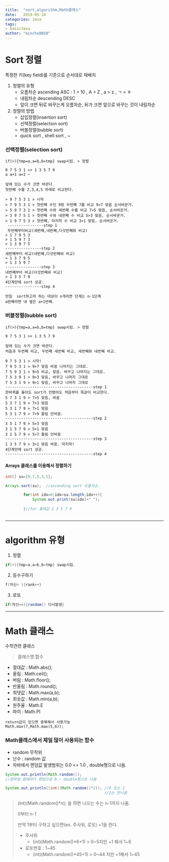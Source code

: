 ```yaml
---
title:  "sort,algorithm,Math클래스"
date:   2019-05-18
categories: Java
tags: 
- basicJava
author: "mincho8050"
---
```


# Sort 정렬

특정한 키(key field)를 기준으로 순서대로 재배치



1. 정렬의 유형
   - 오름차순 ascending ASC	:	1 > 10 , A > Z , a > z , ㄱ > ㅎ
   - 내림차순 descending DESC
   - 앞이 크면 뒤로 바꾸는게 오름차순, 뒤가 크면 앞으로 바꾸는 것이 내림차순
2. 정렬의 방법
   - 삽입정렬(insertion sort)
   - 선택정렬(selection sort)
   - 버블정렬(bubble sort)
   - quick sort , shell sort , ~





### 선택정렬(selection sort)

```
if(>){tmp=a,a=b,b=tmp} swap시킴. > 정렬

9 7 5 3 1 >> 1 3 5 7 9
a a+1 a+2 ~

앞에 있는 수가 크면 바꾼다
첫번째 수를 2,3,4,5 차례로 비교한다.

> 9 7 5 3 1 > 시작
> 7 9 5 3 1 > 첫번째 수인 9랑 두번째 7를 비교 9>7 맞음 순서바꾼거.
> 5 9 7 3 1 > 첫번째 수와 세번째 수를 비교 7>5 맞음, 순서바꾼거.
> 3 9 7 5 1 > 첫번째 수와 네번째 수 비교 5>3 맞음, 순서바꾼거.
> 1 9 7 5 3 > 첫번째, 마지막 수 비교 3>1 맞음, 순서바꾼거.
 ----------------step 1
 두번째부터비교(세번째,네번째,다섯번째와 비교)
> 1 7 9 5 3
> 1 5 9 7 3
> 1 3 9 7 5
----------------step 2
세번째부터 비교(네번쨰,다섯번째와 비교)
> 1 3 7 9 5
> 1 3 5 9 7
----------------step 3
네번째부터 비교(다섯번째와 비교)
> 1 3 5 7 9
4단계만에 sort 성공.
----------------step 4

만일  sort하고자 하는 대상이 n개라면 단계는 n-1단계
a번째라면 내 옆은 a+1번째.

```





### 버블정렬(bubble sort)

```
if(>){tmp=a,a=b,b=tmp} swap시킴. > 정렬

9 7 5 3 1 >> 1 3 5 7 9

앞에 있는 수가 크면 바꾼다.
처음과 두번째 비교, 두번째 세번째 비교, 세번째와 네번째 비교.

9 7 5 3 1 > 시작! 
7 9 5 3 1 > 9>7 맞음 바꿈 나머지는 그대로.
7 5 9 3 1 > 9>5 비교, 맞음. 바꾸고 나머지는 그대로.
7 5 3 9 1 > 9>3 맞음, 바꾸고 나머지 그대로
7 5 3 1 9 > 9>1 맞음, 바꾸고 나머지 그대로
---------------------------------------step 1
한바퀴를 돌아도 sort가 안됐어도 처음부터 똑같이 비교한다.
5 7 3 1 9 > 7>5 맞음, 바꿈
5 3 7 1 9 > 7>3 맞음
5 3 1 7 9 > 7>1 맞음
5 3 1 7 9 > 7>9 틀림 안바꿈.
---------------------------------------step 2
3 5 1 7 9 > 5>3 맞음 
3 1 5 7 9 > 5>1 맞음
3 1 5 7 9 > 5>7 틀림 안바꿈
---------------------------------------step 3
1 3 5 7 9 > 3>1 맞음 바꿈. 마지막!
4단계만에 sort 성공.
---------------------------------------step 4

```





#### Arrays 클래스를 이용해서 정렬하기

```java
int[] su={9,7,5,3,1};

Arrays.sort(su);  //ascending sort 오름차순.

		for(int idx=0;idx<su.length;idx++){
			System.out.print(su[idx]+" ");
		
		}//for 출력값 1 3 5 7 9
		
```







------





# algorithm 유형

1. 정렬

```java
if(>){tmp=a,a=b,b=tmp} swap시킴.
```

2. 등수구하기

```java
f(자신< ){rank++}
```

3. 로또

```java
if(자신==){random() 다시발생} 
```





------





# Math 클래스

수학관련 클래스

> 클래스명.함수



- 절대값  :  Math.abs();
- 올림  :  Math.ceil();
- 버림  :  Math.floor();
- 반올림 : Math.round();
- 최댓값  :  Math.max(a,b);
- 최솟값  :  Math.min(a,b);
- 원주율 : Math.E
- 파이 : Math.PI

```
return값이 있으면 중복해서 사용가능
Math.max(7,Math.max(5,6));
```



### Math클래스에서 제일 많이 사용되는 함수

- random 무작위
- 난수 : random 값
- 자바에서 랜덤값 발생범위는 0.0 <= 1.0  , double형으로 나옴.

```java
System.out.println(Math.random());
//컴파일 할때마다 랜덤으로 0.~ double형으로 나옴

System.out.println((int)(Math.random()*2));	//0 또는 1 
											//2는 안나옴 										
```

> (int)(Math.random()*n); 을 하면 나오는 수는 n-1까지 나옴.
>
> 0부터 n-1
>
> 만약 1부터 구하고 싶으면(ex. 주사위, 로또) +1을 한다.
>
> - 주사위
>   - (int)(Math.random()*6+1) > 0~5지만 +1 해서 1~6
> - 로또번호 : 1~45
>   - (int)(Math.random()*45+1) > 0~44 지만 +1해서 1~45




